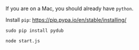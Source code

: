 If you are on a Mac, you should already have `python`.

Install `pip`: https://pip.pypa.io/en/stable/installing/

`sudo pip install pydub`

`node start.js`
